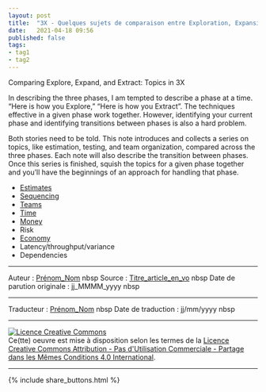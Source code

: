 ```yaml
---
layout: post
title:  "3X - Quelques sujets de comparaison entre Exploration, Expansion et Extraction"
date:   2021-04-18 09:56
published: false
tags:
- tag1
- tag2
---
```


Comparing Explore, Expand, and Extract: Topics in 3X

In describing the three phases, I am tempted to describe a phase at a time. “Here is how you Explore,” “Here is how you Extract”. The techniques effective in a given phase work together. However, identifying your current phase and identifying transitions between phases is also a hard problem.

Both stories need to be told. This note introduces and collects a series on topics, like estimation, testing, and team organization, compared across the three phases. Each note will also describe the transition between phases. Once this series is finished, squish the topics for a given phase together and you’ll have the beginnings of an approach for handling that phase.

- [Estimates](https://www.facebook.com/notes/kent-beck/estimates-in-3x/1242012852498243)
- [Sequencing](https://www.facebook.com/notes/kent-beck/sequencing-in-3x/1243615332337995)
- [Teams](https://www.facebook.com/notes/kent-beck/teams-in-3x/1244519748914220)
- [Time](https://www.facebook.com/notes/kent-beck/time-in-3x/1245493485483513)
- [Money](https://www.facebook.com/notes/kent-beck/money-in-3x/1248165731882955)
- Risk
- [Economy](https://www.facebook.com/notes/kent-beck/economy-in-3x/1249013955131466)
- Latency/throughput/variance
- Dependencies


---
Auteur : [Prénom_Nom](url_bio)  nbsp
Source : [Titre_article_en_vo](url_article_en_vo)  nbsp
Date de parution originale : jj_MMMM_yyyy  nbsp

---
Traducteur : [Prénom_Nom](url_bio)  nbsp
Date de traduction : jj/mm/yyyy  nbsp

---

<a rel="license" href="http://creativecommons.org/licenses/by-nc-sa/4.0/"><img alt="Licence Creative Commons" style="border-width:0" src="http://i.creativecommons.org/l/by-nc-sa/4.0/88x31.png" /></a><br />Ce(tte) oeuvre est mise à disposition selon les termes de la <a rel="license" href="http://creativecommons.org/licenses/by-nc-sa/4.0/">Licence Creative Commons Attribution - Pas d'Utilisation Commerciale - Partage dans les Mêmes Conditions 4.0 International</a>.

---

{% include share_buttons.html %}
